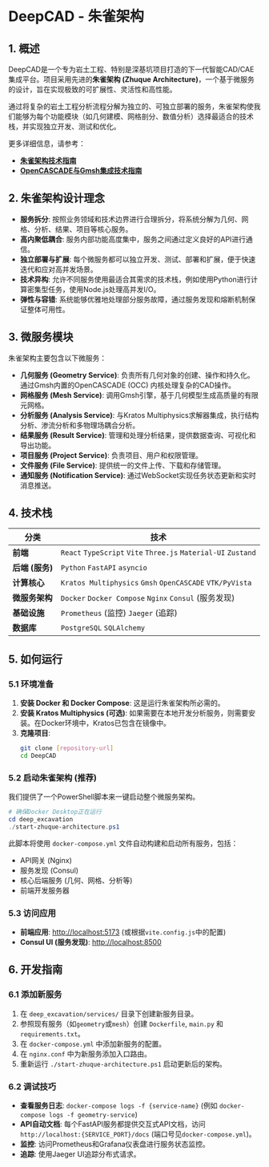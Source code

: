 # DeepCAD - 朱雀架构

## 1. 概述

DeepCAD是一个专为岩土工程、特别是深基坑项目打造的下一代智能CAD/CAE集成平台。项目采用先进的**朱雀架构 (Zhuque Architecture)**，一个基于微服务的设计，旨在实现极致的可扩展性、灵活性和高性能。

通过将复杂的岩土工程分析流程分解为独立的、可独立部署的服务，朱雀架构使我们能够为每个功能模块（如几何建模、网格剖分、数值分析）选择最适合的技术栈，并实现独立开发、测试和优化。

更多详细信息，请参考：
- **[朱雀架构技术指南](./deep_excavation/docs/zhuque_architecture_technical_guide.md)**
- **[OpenCASCADE与Gmsh集成技术指南](./deep_excavation/docs/occ_gmsh_integration_guide.md)**

## 2. 朱雀架构设计理念

- **服务拆分**: 按照业务领域和技术边界进行合理拆分，将系统分解为几何、网格、分析、结果、项目等核心服务。
- **高内聚低耦合**: 服务内部功能高度集中，服务之间通过定义良好的API进行通信。
- **独立部署与扩展**: 每个微服务都可以独立开发、测试、部署和扩展，便于快速迭代和应对高并发场景。
- **技术异构**: 允许不同服务使用最适合其需求的技术栈，例如使用Python进行计算密集型任务，使用Node.js处理高并发I/O。
- **弹性与容错**: 系统能够优雅地处理部分服务故障，通过服务发现和熔断机制保证整体可用性。

## 3. 微服务模块

朱雀架构主要包含以下微服务：

- **几何服务 (Geometry Service)**: 负责所有几何对象的创建、操作和持久化。通过Gmsh内置的OpenCASCADE (OCC) 内核处理复杂的CAD操作。
- **网格服务 (Mesh Service)**: 调用Gmsh引擎，基于几何模型生成高质量的有限元网格。
- **分析服务 (Analysis Service)**: 与Kratos Multiphysics求解器集成，执行结构分析、渗流分析和多物理场耦合分析。
- **结果服务 (Result Service)**: 管理和处理分析结果，提供数据查询、可视化和导出功能。
- **项目服务 (Project Service)**: 负责项目、用户和权限管理。
- **文件服务 (File Service)**: 提供统一的文件上传、下载和存储管理。
- **通知服务 (Notification Service)**: 通过WebSocket实现任务状态更新和实时消息推送。

## 4. 技术栈

| 分类             | 技术                                                         |
| ---------------- | ------------------------------------------------------------ |
| **前端**         | `React` `TypeScript` `Vite` `Three.js` `Material-UI` `Zustand` |
| **后端 (服务)**  | `Python` `FastAPI` `asyncio`                                 |
| **计算核心**     | `Kratos Multiphysics` `Gmsh` `OpenCASCADE` `VTK/PyVista`       |
| **微服务架构**   | `Docker` `Docker Compose` `Nginx` `Consul` (服务发现)        |
| **基础设施**     | `Prometheus` (监控) `Jaeger` (追踪)                          |
| **数据库**       | `PostgreSQL` `SQLAlchemy`                                    |

## 5. 如何运行

### 5.1 环境准备

1.  **安装 Docker 和 Docker Compose**: 这是运行朱雀架构所必需的。
2.  **安装 Kratos Multiphysics (可选)**: 如果需要在本地开发分析服务，则需要安装。在Docker环境中，Kratos已包含在镜像中。
3.  **克隆项目**:
    ```bash
    git clone [repository-url]
    cd DeepCAD
    ```

### 5.2 启动朱雀架构 (推荐)

我们提供了一个PowerShell脚本来一键启动整个微服务架构。

```powershell
# 确保Docker Desktop正在运行
cd deep_excavation
./start-zhuque-architecture.ps1
```

此脚本将使用 `docker-compose.yml` 文件自动构建和启动所有服务，包括：
- API网关 (Nginx)
- 服务发现 (Consul)
- 核心后端服务 (几何、网格、分析等)
- 前端开发服务器

### 5.3 访问应用

- **前端应用**: [http://localhost:5173](http://localhost:5173) (或根据`vite.config.js`中的配置)
- **Consul UI (服务发现)**: [http://localhost:8500](http://localhost:8500)

## 6. 开发指南

### 6.1 添加新服务

1. 在 `deep_excavation/services/` 目录下创建新服务目录。
2. 参照现有服务（如`geometry`或`mesh`）创建 `Dockerfile`, `main.py` 和 `requirements.txt`。
3. 在 `docker-compose.yml` 中添加新服务的配置。
4. 在 `nginx.conf` 中为新服务添加入口路由。
5. 重新运行 `./start-zhuque-architecture.ps1` 启动更新后的架构。

### 6.2 调试技巧

- **查看服务日志**: `docker-compose logs -f {service-name}` (例如 `docker-compose logs -f geometry-service`)
- **API自动文档**: 每个FastAPI服务都提供交互式API文档，访问 `http://localhost:{SERVICE_PORT}/docs` (端口号见`docker-compose.yml`)。
- **监控**: 访问Prometheus和Grafana仪表盘进行服务状态监控。
- **追踪**: 使用Jaeger UI追踪分布式请求。 